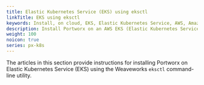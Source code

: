 ```yaml
---
title: Elastic Kubernetes Service (EKS) using eksctl
linkTitle: EKS using eksctl
keywords: Install, on cloud, EKS, Elastic Kubernetes Service, AWS, Amazon Web Services, Kubernetes, k8s, eksctl
description: Install Portworx on an AWS EKS (Elastic Kubernetes Service) cluster using eksctl.
weight: 100
noicon: true
series: px-k8s
---
```


The articles in this section provide instructions for installing Portworx on Elastic Kubernetes Service (EKS) using the Weaveworks `eksctl` command-line utility.